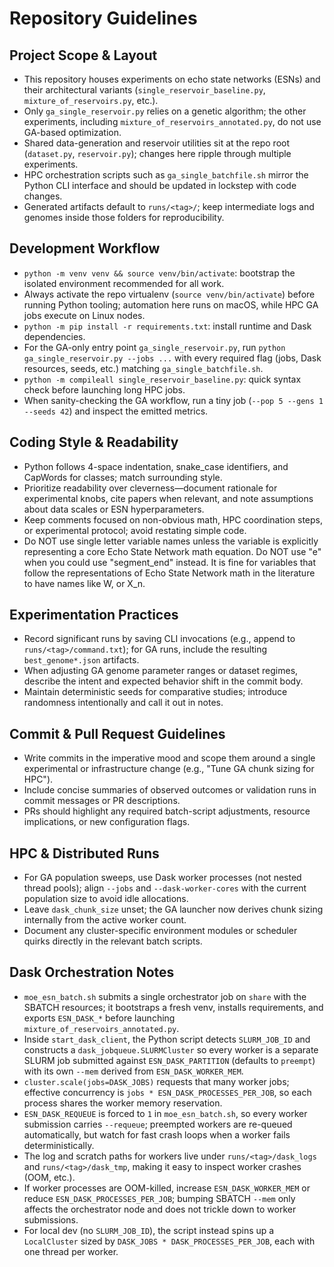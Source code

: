 # Repository Guidelines

## Project Scope & Layout
- This repository houses experiments on echo state networks (ESNs) and their architectural variants (`single_reservoir_baseline.py`, `mixture_of_reservoirs.py`, etc.).
- Only `ga_single_reservoir.py` relies on a genetic algorithm; the other experiments, including `mixture_of_reservoirs_annotated.py`, do not use GA-based optimization.
- Shared data-generation and reservoir utilities sit at the repo root (`dataset.py`, `reservoir.py`); changes here ripple through multiple experiments.
- HPC orchestration scripts such as `ga_single_batchfile.sh` mirror the Python CLI interface and should be updated in lockstep with code changes.
- Generated artifacts default to `runs/<tag>/`; keep intermediate logs and genomes inside those folders for reproducibility.

## Development Workflow
- `python -m venv venv && source venv/bin/activate`: bootstrap the isolated environment recommended for all work.
- Always activate the repo virtualenv (`source venv/bin/activate`) before running Python tooling; automation here runs on macOS, while HPC GA jobs execute on Linux nodes.
- `python -m pip install -r requirements.txt`: install runtime and Dask dependencies.
- For the GA-only entry point `ga_single_reservoir.py`, run `python ga_single_reservoir.py --jobs ...` with every required flag (jobs, Dask resources, seeds, etc.) matching `ga_single_batchfile.sh`.
- `python -m compileall single_reservoir_baseline.py`: quick syntax check before launching long HPC jobs.
- When sanity-checking the GA workflow, run a tiny job (`--pop 5 --gens 1 --seeds 42`) and inspect the emitted metrics.

## Coding Style & Readability
- Python follows 4-space indentation, snake_case identifiers, and CapWords for classes; match surrounding style.
- Prioritize readability over cleverness—document rationale for experimental knobs, cite papers when relevant, and note assumptions about data scales or ESN hyperparameters.
- Keep comments focused on non-obvious math, HPC coordination steps, or experimental protocol; avoid restating simple code.
- Do NOT use single letter variable names unless the variable is explicitly representing a core Echo State Network math equation. Do NOT use "e" when you
could use "segment_end" instead. It is fine for variables that follow the representations of Echo State Network math in the literature to have names like W, or X_n. 

## Experimentation Practices
- Record significant runs by saving CLI invocations (e.g., append to `runs/<tag>/command.txt`); for GA runs, include the resulting `best_genome*.json` artifacts.
- When adjusting GA genome parameter ranges or dataset regimes, describe the intent and expected behavior shift in the commit body.
- Maintain deterministic seeds for comparative studies; introduce randomness intentionally and call it out in notes.

## Commit & Pull Request Guidelines
- Write commits in the imperative mood and scope them around a single experimental or infrastructure change (e.g., "Tune GA chunk sizing for HPC").
- Include concise summaries of observed outcomes or validation runs in commit messages or PR descriptions.
- PRs should highlight any required batch-script adjustments, resource implications, or new configuration flags.

## HPC & Distributed Runs
- For GA population sweeps, use Dask worker processes (not nested thread pools); align `--jobs` and `--dask-worker-cores` with the current population size to avoid idle allocations.
- Leave `dask_chunk_size` unset; the GA launcher now derives chunk sizing internally from the active worker count.
- Document any cluster-specific environment modules or scheduler quirks directly in the relevant batch scripts.

## Dask Orchestration Notes
- `moe_esn_batch.sh` submits a single orchestrator job on `share` with the SBATCH resources; it bootstraps a fresh venv, installs requirements, and exports `ESN_DASK_*` before launching `mixture_of_reservoirs_annotated.py`.
- Inside `start_dask_client`, the Python script detects `SLURM_JOB_ID` and constructs a `dask_jobqueue.SLURMCluster` so every worker is a separate SLURM job submitted against `ESN_DASK_PARTITION` (defaults to `preempt`) with its own `--mem` derived from `ESN_DASK_WORKER_MEM`.
- `cluster.scale(jobs=DASK_JOBS)` requests that many worker jobs; effective concurrency is `jobs * ESN_DASK_PROCESSES_PER_JOB`, so each process shares the worker memory reservation.
- `ESN_DASK_REQUEUE` is forced to `1` in `moe_esn_batch.sh`, so every worker submission carries `--requeue`; preempted workers are re-queued automatically, but watch for fast crash loops when a worker fails deterministically.
- The log and scratch paths for workers live under `runs/<tag>/dask_logs` and `runs/<tag>/dask_tmp`, making it easy to inspect worker crashes (OOM, etc.).
- If worker processes are OOM-killed, increase `ESN_DASK_WORKER_MEM` or reduce `ESN_DASK_PROCESSES_PER_JOB`; bumping SBATCH `--mem` only affects the orchestrator node and does not trickle down to worker submissions.
- For local dev (no `SLURM_JOB_ID`), the script instead spins up a `LocalCluster` sized by `DASK_JOBS * DASK_PROCESSES_PER_JOB`, each with one thread per worker.
